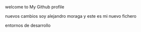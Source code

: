 welcome to My Github profile


nuevos cambios soy alejandro moraga y este es mi nuevo fichero 

entornos de desarrollo
